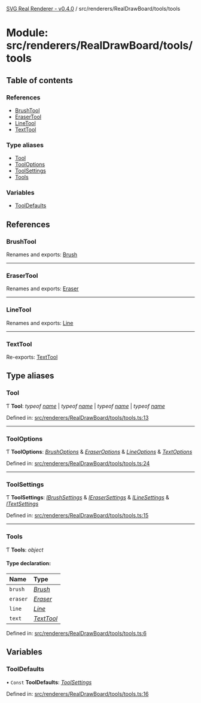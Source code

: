 [SVG Real Renderer - v0.4.0](../docs.md) / src/renderers/RealDrawBoard/tools/tools

# Module: src/renderers/RealDrawBoard/tools/tools

## Table of contents

### References

- [BrushTool](src_renderers_realdrawboard_tools_tools.md#brushtool)
- [EraserTool](src_renderers_realdrawboard_tools_tools.md#erasertool)
- [LineTool](src_renderers_realdrawboard_tools_tools.md#linetool)
- [TextTool](src_renderers_realdrawboard_tools_tools.md#texttool)

### Type aliases

- [Tool](src_renderers_realdrawboard_tools_tools.md#tool)
- [ToolOptions](src_renderers_realdrawboard_tools_tools.md#tooloptions)
- [ToolSettings](src_renderers_realdrawboard_tools_tools.md#toolsettings)
- [Tools](src_renderers_realdrawboard_tools_tools.md#tools)

### Variables

- [ToolDefaults](src_renderers_realdrawboard_tools_tools.md#tooldefaults)

## References

### BrushTool

Renames and exports: [Brush](../classes/src_renderers_realdrawboard_tools_brush.brush.md)

___

### EraserTool

Renames and exports: [Eraser](../classes/src_renderers_realdrawboard_tools_eraser.eraser.md)

___

### LineTool

Renames and exports: [Line](../classes/src_renderers_realdrawboard_tools_line.line.md)

___

### TextTool

Re-exports: [TextTool](../classes/src_renderers_realdrawboard_tools_text_text.texttool.md)

## Type aliases

### Tool

Ƭ **Tool**: *typeof* [*name*](src_renderers_realdrawboard_tools_brush.md#name) \| *typeof* [*name*](src_renderers_realdrawboard_tools_eraser.md#name) \| *typeof* [*name*](src_renderers_realdrawboard_tools_line.md#name) \| *typeof* [*name*](src_renderers_realdrawboard_tools_text_text.md#name)

Defined in: [src/renderers/RealDrawBoard/tools/tools.ts:13](https://github.com/HarshKhandeparkar/svg-real-renderer/blob/e0bef37/src/renderers/RealDrawBoard/tools/tools.ts#L13)

___

### ToolOptions

Ƭ **ToolOptions**: [*BrushOptions*](src_renderers_realdrawboard_tools_brush.md#brushoptions) & [*EraserOptions*](src_renderers_realdrawboard_tools_eraser.md#eraseroptions) & [*LineOptions*](src_renderers_realdrawboard_tools_line.md#lineoptions) & [*TextOptions*](src_renderers_realdrawboard_tools_text_text.md#textoptions)

Defined in: [src/renderers/RealDrawBoard/tools/tools.ts:24](https://github.com/HarshKhandeparkar/svg-real-renderer/blob/e0bef37/src/renderers/RealDrawBoard/tools/tools.ts#L24)

___

### ToolSettings

Ƭ **ToolSettings**: [*IBrushSettings*](../interfaces/src_renderers_realdrawboard_tools_brush.ibrushsettings.md) & [*IEraserSettings*](../interfaces/src_renderers_realdrawboard_tools_eraser.ierasersettings.md) & [*ILineSettings*](../interfaces/src_renderers_realdrawboard_tools_line.ilinesettings.md) & [*ITextSettings*](../interfaces/src_renderers_realdrawboard_tools_text_text.itextsettings.md)

Defined in: [src/renderers/RealDrawBoard/tools/tools.ts:15](https://github.com/HarshKhandeparkar/svg-real-renderer/blob/e0bef37/src/renderers/RealDrawBoard/tools/tools.ts#L15)

___

### Tools

Ƭ **Tools**: *object*

#### Type declaration:

Name | Type |
:------ | :------ |
`brush` | [*Brush*](../classes/src_renderers_realdrawboard_tools_brush.brush.md) |
`eraser` | [*Eraser*](../classes/src_renderers_realdrawboard_tools_eraser.eraser.md) |
`line` | [*Line*](../classes/src_renderers_realdrawboard_tools_line.line.md) |
`text` | [*TextTool*](../classes/src_renderers_realdrawboard_tools_text_text.texttool.md) |

Defined in: [src/renderers/RealDrawBoard/tools/tools.ts:6](https://github.com/HarshKhandeparkar/svg-real-renderer/blob/e0bef37/src/renderers/RealDrawBoard/tools/tools.ts#L6)

## Variables

### ToolDefaults

• `Const` **ToolDefaults**: [*ToolSettings*](src_renderers_realdrawboard_tools_tools.md#toolsettings)

Defined in: [src/renderers/RealDrawBoard/tools/tools.ts:16](https://github.com/HarshKhandeparkar/svg-real-renderer/blob/e0bef37/src/renderers/RealDrawBoard/tools/tools.ts#L16)
